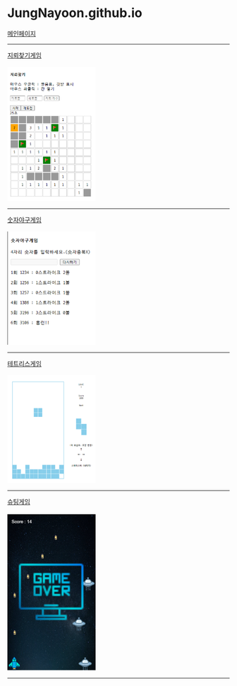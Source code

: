 # JungNayoon.github.io

[메인페이지](https://jungnayoon.github.io/main.html)
***
[지뢰찾기게임](https://jungnayoon.github.io/mineSweeper/mineSweeper)<br><br>
<img src="/image/mineSweeperGame.png" width="200px" alt="mineSweeperGame"></img><br/>
***
[숫자야구게임](https://jungnayoon.github.io/baseballGame/baseballGame)<br><br>
<img src="/image/baseballGame.png" width="200px" alt="baseballGame"></img><br/>
***
[테트리스게임](https://jungnayoon.github.io/TetrisGame/tetris)<br><br>
<img src="/image/tetrisGame.png" width="200px" alt="tetrisGame"></img><br/>
***
[슈팅게임](https://jungnayoon.github.io/shootingGame/shootingGame)<br><br>
<img src="/image/shootingGame.png" width="200px" alt="shootingGame"></img><br/>
***
